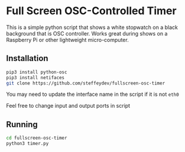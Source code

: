 # Full Screen OSC-Controlled Timer

This is a simple python script that shows a white stopwatch on a black background that is OSC controller.  Works great during shows on a Raspberry Pi or other lightweight micro-computer.

## Installation

```sh
pip3 install python-osc
pip3 install netifaces
git clone https://github.com/steffeydev/fullscreen-osc-timer
```

You may need to update the interface name in the script if it is not `eth0`

Feel free to change input and output ports in script

## Running

```sh
cd fullscreen-osc-timer
python3 timer.py
```
